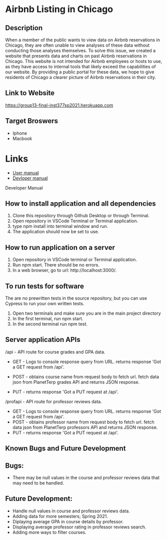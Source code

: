 # Airbnb Listing in Chicago
## Description

When a member of the public wants to view data on Airbnb reservations in Chicago, they are often unable to view analyses of these data without conducting those analyses themselves. To solve this issue, we created a website that presents data and charts on past Airbnb reservations in Chicago. This website is not intended for Airbnb employees or hosts to use, as they have access to internal tools that likely exceed the capabilities of our website. By providing a public portal for these data, we hope to give residents of Chicago a clearer picture of Airbnb reservations in their city.

## Link to Website
https://group13-final-inst377sp2021.herokuapp.com

## Target Broswers
* Iphone
* Macbook

# Links
* [User manual](https://scheduleofpt.herokuapp.com/documentation.html)
* <a href="Developer Manual">Devloper manual</a>

<a name= "Developer Manual"> Developer Manual</h1>


##  How to install application and all dependencies
1. Clone this repository through Github Desktop or through Terminal.
2. Open repository in VSCode Terminal or Terminal application.
3. type npm install into terminal window and run.
4. The application should now be set to use.

## How to run application on a server
1. Open repository in VSCode terminal or Terminal application.
2. Run npm start. There should be no errors.
3. In a web browser, go to url: http://localhost:3000/.

## To run tests for software

The are no prewritten tests in the source repository, but you can use Cypress to run your own written tests.

1. Open two terminals and make sure you are in the main project directory
2. In the first terminal, run npm start.
3. In the second terminal run npm test.

## Server application APIs

/api - API route for course grades and GPA data.

* GET - Logs to console response query from URL. returns response 'Got a GET     request from /api'.

* POST - obtains course name from request body to fetch url. fetch data json from PlanetTerp grades API and returns JSON response.
* PUT - returns response 'Got a PUT request at /api'.

/profapi - API route for professor reviews data.

* GET - Logs to console response query from URL. returns response 'Got a GET request from /api'.
* POST - obtains professor name from request body to fetch url. fetch data json from PlanetTerp professors API and returns JSON response.
* PUT - returns response 'Got a PUT request at /api'.

## Known Bugs and Future Development

## Bugs:

* There may be null values in the course and professor reviews data that may need to be handled.

## Future Development:
* Handle null values in course and professor reviews data.
* Adding data for more semesters; Spring 2021.
* Diplaying average GPA in course details by professor.
* Displaying average professor rating in professor reviews search.
* Adding more ways to filter courses.